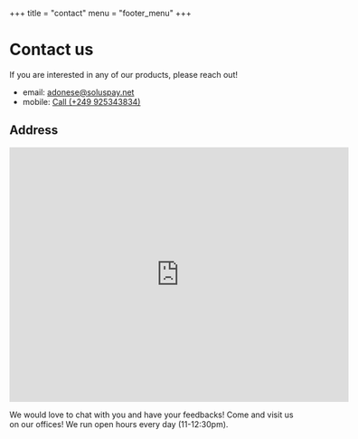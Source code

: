 +++
title = "contact"
menu = "footer_menu"
+++

# Contact us

If you are interested in any of our products, please reach out!

- email: <a href="mailto:adonese@soluspay.net">adonese@soluspay.net</a>
- mobile: <a href="tel:+249925343834">Call (+249 925343834)</a>

## Address

<iframe src="https://www.google.com/maps/embed?pb=!1m18!1m12!1m3!1d15374.120420590332!2d32.56214077828581!3d15.56330097712211!2m3!1f0!2f0!3f0!3m2!1i1024!2i768!4f13.1!3m3!1m2!1s0x0%3A0x6b3fbd769b059458!2sSolus!5e0!3m2!1sen!2sau!4v1558882781861!5m2!1sen!2sau" width="600" height="450" frameborder="0" style="border:0" allowfullscreen></iframe>

We would love to chat with you and have your feedbacks! Come and visit us on our offices! We run open hours every day (11-12:30pm).